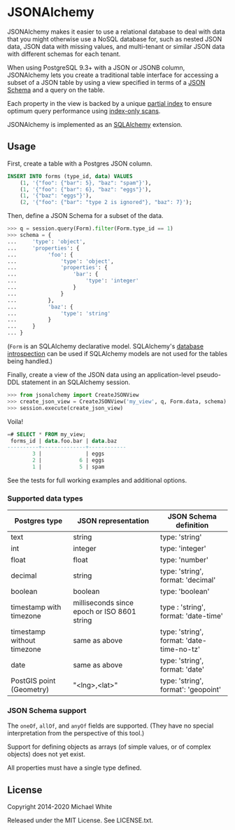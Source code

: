 JSONAlchemy
==

JSONAlchemy makes it easier to use a relational database to deal with data that
you might otherwise use a NoSQL database for, such as nested JSON
data, JSON data with missing values, and multi-tenant or similar JSON data
with different schemas for each tenant.

When using PostgreSQL 9.3+ with a JSON or JSONB column, JSONAlchemy
lets you create a traditional table interface for accessing a subset of a JSON table
by using a view specified in terms of a [JSON Schema](http://json-schema.org)
and a query on the table.

Each property in the view is backed by a unique [partial
index](https://www.postgresql.org/docs/current/indexes-partial.html) to ensure
optimum query performance using [index-only
scans](https://wiki.postgresql.org/wiki/Index-only_scans).

JSONAlchemy is implemented as an [SQLAlchemy](http://www.sqlalchemy.org) extension.

Usage
--

First, create a table with a Postgres JSON column.

```sql
INSERT INTO forms (type_id, data) VALUES
    (1, '{"foo": {"bar": 5}, "baz": "spam"}'),
    (1, '{"foo": {"bar": 6}, "baz": "eggs"}'),
    (1, '{"baz": "eggs"}'),
    (2, '{"foo": {"bar": "type 2 is ignored"}, "baz": 7}');
```

Then, define a JSON Schema for a subset of the data.

```python
>>> q = session.query(Form).filter(Form.type_id == 1)
>>> schema = {
...     'type': 'object',
...     'properties': {
...          'foo': {
...              'type': 'object',
...              'properties': {
...                  'bar': {
...                      'type': 'integer'
...                  }
...              }
...          },
...          'baz': {
...              'type': 'string'
...          }
...     }
... }
```

(`Form` is an SQLAlchemy declarative model.  SQLAlchemy's [database
introspection](http://docs.sqlalchemy.org/en/rel_0_9/core/reflection.html) can
be used if SQLAlchemy models are not used for the tables being handled.)

Finally, create a view of the JSON data using an application-level pseudo-DDL
statement in an SQLAlchemy session.

```python
>>> from jsonalchemy import CreateJSONView
>>> create_json_view = CreateJSONView('my_view', q, Form.data, schema)
>>> session.execute(create_json_view)
```

Voila!

```sql
=# SELECT * FROM my_view;
 forms_id | data.foo.bar | data.baz 
----------+--------------+------------
        3 |              | eggs
        2 |            6 | eggs
        1 |            5 | spam
```

See the tests for full working examples and additional options.

### Supported data types

Postgres type | JSON representation | JSON Schema definition
--- | --- | ---
text | string | type: 'string'
int | integer | type: 'integer'
float | float | type: 'number'
decimal | string | type: 'string', format: 'decimal'
boolean | boolean |  type: 'boolean'
timestamp with timezone | milliseconds since epoch or ISO 8601 string | type : 'string', format: 'date-time'
timestamp without timezone | same as above | type: 'string', format: 'date-time-no-tz'
date | same as above | type: 'string', format: 'date'
PostGIS point (Geometry) | "\<lng\>,\<lat\>" | type: 'string', format': 'geopoint'

### JSON Schema support

The `oneOf`, `allOf`, and `anyOf` fields are supported. (They have no
special interpretation from the perspective of this tool.)

Support for defining objects as arrays (of simple values, or of complex objects)
does not yet exist.

All properties must have a single type defined.

License
--

Copyright 2014-2020 Michael White

Released under the MIT License. See LICENSE.txt.
